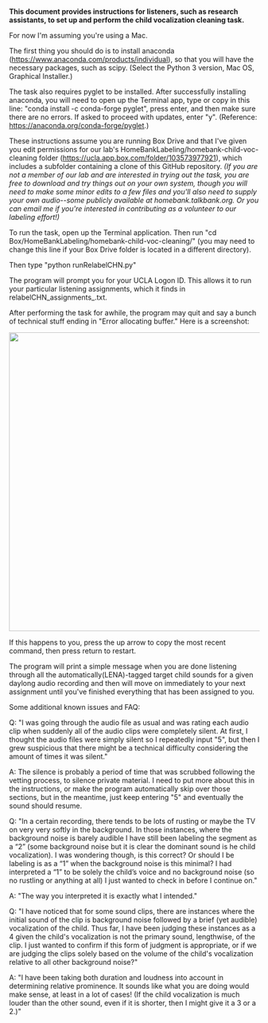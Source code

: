 **This document provides instructions for listeners, such as research assistants, to set up and perform the child vocalization cleaning task.**

For now I'm assuming you're using a Mac.

The first thing you should do is to install anaconda (https://www.anaconda.com/products/individual), so that you will have the necessary packages, such as scipy. (Select the Python 3 version, Mac OS, Graphical Installer.)

The task also requires pyglet to be installed. After successfully installing anaconda, you will need to open up the Terminal app, type or copy in this line:
"conda install -c conda-forge pyglet", press enter, and then make sure there are no errors. If asked to proceed with updates, enter "y". (Reference: https://anaconda.org/conda-forge/pyglet.)

These instructions assume you are running Box Drive and that I've given you edit permissions for our lab's HomeBankLabeling/homebank-child-voc-cleaning folder (https://ucla.app.box.com/folder/103573977921), which includes a subfolder containing a clone of this GitHub repository. *(If you are not a member of our lab and are interested in trying out the task, you are free to download and try things out on your own system, though you will need to make some minor edits to a few files and you'll also need to supply your own audio--some publicly available at homebank.talkbank.org. Or you can email me if you're interested in contributing as a volunteer to our labeling effort!)*

To run the task, open up the Terminal application. Then run "cd Box/HomeBankLabeling/homebank-child-voc-cleaning/" (you may need to change this line if your Box Drive folder is located in a different directory).

Then type "python runRelabelCHN.py"

The program will prompt you for your UCLA Logon ID. This allows it to run your particular listening assignments, which it finds in relabelCHN_assignments_<yourID>.txt.

After performing the task for awhile, the program may quit and say a bunch of technical stuff ending in "Error allocating buffer." Here is a screenshot:

<image src="https://github.com/AnneSWarlaumont/homeank-child-voc-cleaning/blob/master/screenshot-of-buffer-error.png" width="600">
  
If this happens to you, press the up arrow to copy the most recent command, then press return to restart.

The program will print a simple message when you are done listening through all the automatically(LENA)-tagged target child sounds for a given daylong audio recording and then will move on immediately to your next assignment until you've finished everything that has been assigned to you.

Some additional known issues and FAQ:

Q: "I was going through the audio file as usual and was rating each audio clip when suddenly all of the audio clips were completely silent. At first, I thought the audio files were simply silent so I repeatedly input "5", but then I grew suspicious that there might be a technical difficulty considering the amount of times it was silent."

A: The silence is probably a period of time that was scrubbed following the vetting process, to silence private material. I need to put more about this in the instructions, or make the program automatically skip over those sections, but in the meantime, just keep entering "5" and eventually the sound should resume.

Q: "In a certain recording, there tends to be lots of rusting or maybe the TV on very very softly in the background. In those instances, where the background noise is barely audible I have still been labeling the segment as a “2” (some background noise but it is clear the dominant sound is he child vocalization). I was wondering though, is this correct? Or should I be labeling is as a “1” when the background noise is this minimal? I had interpreted a “1” to be solely the child’s voice and no background noise (so no rustling or anything at all) I just wanted to check in before I continue on."

A: "The way you interpreted it is exactly what I intended."

Q: "I have noticed that for some sound clips, there are instances where the initial sound of the clip is background noise followed by a brief (yet audible) vocalization of the child. Thus far, I have been judging these instances as a 4 given the child's vocalization is not the primary sound, lengthwise, of the clip. I just wanted to confirm if this form of judgment is appropriate, or if we are judging the clips solely based on the volume of the child's vocalization relative to all other background noise?"

A: "I have been taking both duration and loudness into account in determining relative prominence. It sounds like what you are doing would make sense, at least in a lot of cases! (If the child vocalization is much louder than the other sound, even if it is shorter, then I might give it a 3 or a 2.)"



